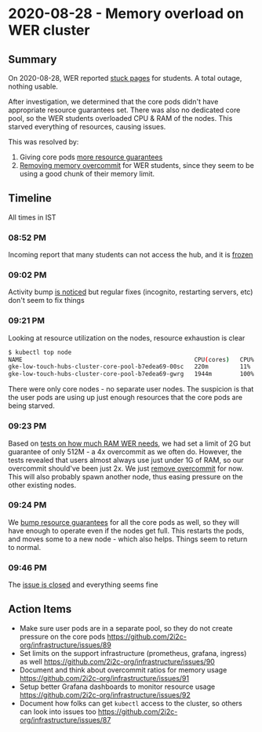 # 2020-08-28 - Memory overload on WER cluster

## Summary

On 2020-08-28, WER reported [stuck pages](https://github.com/2i2c-org/pilot/issues/27) for students. A total outage, nothing usable.

After investigation, we determined that the core pods didn't have appropriate resource guarantees set. There was also no dedicated core pool, so the WER students overloaded CPU & RAM of the nodes. This starved everything of resources, causing issues.

This was resolved by:

1. Giving core pods [more resource guarantees](https://github.com/2i2c-org/infrastructure/commit/88767d85c306784754560dedc1d5ac7abdb8a2a0)
2. [Removing memory overcommit](https://github.com/2i2c-org/infrastructure/pull/88) for WER students, since they seem to be using a good chunk of their memory limit.

## Timeline

All times in IST

### 08:52 PM

Incoming report that many students can not access the hub, and it is [frozen](https://github.com/2i2c-org/pilot/issues/27#issue-731543843)

### 09:02 PM

Activity bump [is noticed](https://github.com/2i2c-org/pilot/issues/27#issuecomment-718014094) but regular
fixes (incognito, restarting servers, etc) don't seem to fix things

### 09:21 PM

Looking at resource utilization on the nodes, resource exhaustion is clear


```bash
$ kubectl top node                                                                   
NAME                                                 CPU(cores)   CPU%   MEMORY(bytes)   MEMORY%   
gke-low-touch-hubs-cluster-core-pool-b7edea69-00sc   220m         11%    6151Mi          58%       
gke-low-touch-hubs-cluster-core-pool-b7edea69-gwrg   1944m        100%   10432Mi         98%       
```

There were only core nodes - no separate user nodes. The suspicion is that the user pods are using up just enough resources that the core pods are being starved.

### 09:23 PM

Based on [tests on how much RAM WER needs](https://github.com/2i2c-org/pilot/issues/15), we had set a limit of 2G but guarantee of only 512M - a 4x overcommit as we often do. However, the tests revealed that users almost always use just under 1G of RAM, so our overcommit should've been just 2x. We just [remove overcommit](https://github.com/2i2c-org/infrastructure/pull/88) for now. This will also probably spawn another node, thus easing pressure on the other existing nodes.

### 09:24 PM

We [bump resource guarantees](https://github.com/2i2c-org/infrastructure/commit/88767d85c306784754560dedc1d5ac7abdb8a2a0) for all the core pods as well, so they will have enough to operate even if the nodes get full. This restarts the pods, and moves some to a new node - which also helps. Things seem to return to normal.

### 09:46 PM

The [issue is closed](https://github.com/2i2c-org/pilot/issues/27#issuecomment-718044571) and everything seems fine

## Action Items

- Make sure user pods are in a separate pool, so they do not create pressure on the core pods <https://github.com/2i2c-org/infrastructure/issues/89>
- Set limits on the support infrastructure (prometheus, grafana, ingress) as well <https://github.com/2i2c-org/infrastructure/issues/90>
- Document and think about overcommit ratios for memory usage <https://github.com/2i2c-org/infrastructure/issues/91>
- Setup better Grafana dashboards to monitor resource usage <https://github.com/2i2c-org/infrastructure/issues/92>
- Document how folks can get `kubectl` access to the cluster, so others can look into issues too <https://github.com/2i2c-org/infrastructure/issues/87>
